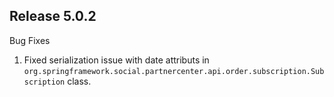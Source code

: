 ## Release 5.0.2

Bug Fixes
1. Fixed serialization issue with date attributs in `org.springframework.social.partnercenter.api.order.subscription.Subscription` class.
